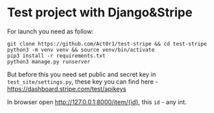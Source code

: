 # Test project with Django&Stripe

For launch you need as follow:
```
git clone https://github.com/Act0r1/test-stripe && cd test-stripe
python3 -m venv venv && source venv/bin/activate
pip3 install -r requirements.txt
python3 manage.py runserver
```
But before this you need set public and secret key in ```test_site/settings.py```, these key you can find here - https://dashboard.stripe.com/test/apikeys

In browser open http://127.0.0.1:8000/item/{id}, this ```id``` - any int.
